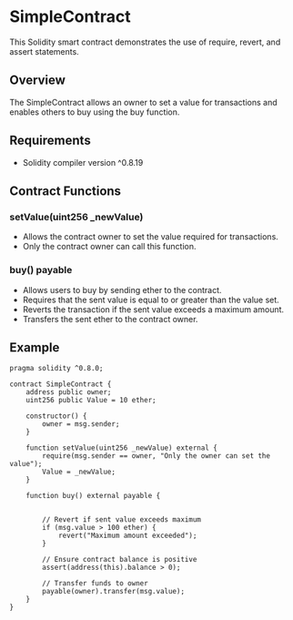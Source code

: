 # SimpleContract

This Solidity smart contract demonstrates the use of require, revert, and assert statements.

## Overview

The SimpleContract allows an owner to set a value for transactions and enables others to buy using the buy function.

## Requirements

- Solidity compiler version ^0.8.19

## Contract Functions

### setValue(uint256 \_newValue)

- Allows the contract owner to set the value required for transactions.
- Only the contract owner can call this function.

### buy() payable

- Allows users to buy by sending ether to the contract.
- Requires that the sent value is equal to or greater than the value set.
- Reverts the transaction if the sent value exceeds a maximum amount.
- Transfers the sent ether to the contract owner.

## Example

```solidity
pragma solidity ^0.8.0;

contract SimpleContract {
    address public owner;
    uint256 public Value = 10 ether;

    constructor() {
        owner = msg.sender;
    }

    function setValue(uint256 _newValue) external {
        require(msg.sender == owner, "Only the owner can set the value");
        Value = _newValue;
    }

    function buy() external payable {


        // Revert if sent value exceeds maximum
        if (msg.value > 100 ether) {
            revert("Maximum amount exceeded");
        }

        // Ensure contract balance is positive
        assert(address(this).balance > 0);

        // Transfer funds to owner
        payable(owner).transfer(msg.value);
    }
}
```
